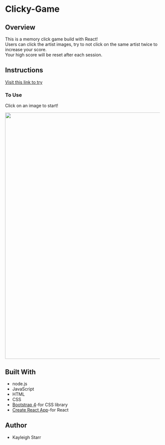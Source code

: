 # Clicky-Game


## Overview
This is a memory click game build with React!
<br>
Users can click the artist images, try to not click on the same artist twice to increase your score.
<br>
Your high score will be reset after each session.
## Instructions
[Visit this link to try](https://kayleighs.github.io/Clicky-Game/)
<br>

### To Use
Click on an image to start!

<img src="./public/images/example.jpg" width="800">
 
## Built With
* node.js
* JavaScript
* HTML
* CSS
* [Bootstrap 4](https://getbootstrap.com/)-for CSS library
* [Create React App](https://github.com/facebook/create-react-app)-for React



## Author
* Kayleigh Starr